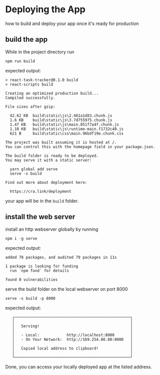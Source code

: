 # Deploying the App

how to build and deploy your app once it's ready for production

## build the app

While in the project directory run

```shell
npm run build
```

expected output:

```shell
> react-task-tracker@0.1.0 build
> react-scripts build

Creating an optimized production build...
Compiled successfully.

File sizes after gzip:

  42.62 KB  build\static\js\2.461a1d83.chunk.js
  1.6 KB    build\static\js\3.7d755975.chunk.js
  1.47 KB   build\static\js\main.851f7a4f.chunk.js
  1.18 KB   build\static\js\runtime-main.f1732c40.js
  621 B     build\static\css\main.96bdf19e.chunk.css

The project was built assuming it is hosted at /.
You can control this with the homepage field in your package.json.

The build folder is ready to be deployed.
You may serve it with a static server:

  yarn global add serve
  serve -s build

Find out more about deployment here:

  https://cra.link/deployment
```

your app will be in the `build` folder.

## install the web server

install an http webserver globally by running

```shell
npm i -g serve
```

expected output:

```shell
added 78 packages, and audited 79 packages in 11s

1 package is looking for funding
  run `npm fund` for details

found 0 vulnerabilities
```

serve the build folder on the local webserver on port 8000

```shell
serve -s build -p 8000
```

expected output:

```shell
   ┌───────────────────────────────────────────────────┐
   │                                                   │
   │   Serving!                                        │
   │                                                   │
   │   - Local:            http://localhost:8000       │
   │   - On Your Network:  http://169.254.80.80:8000   │
   │                                                   │
   │   Copied local address to clipboard!              │
   │                                                   │
   └───────────────────────────────────────────────────┘
```

Done, you can access your locally deployed app at the listed address.